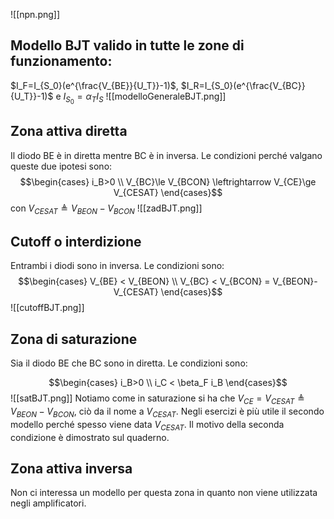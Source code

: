 ![[npn.png]]
## Modello BJT valido in tutte le zone di funzionamento:
$I_F=I_{S_0}(e^{\frac{V_{BE}}{U_T}}-1)$, $I_R=I_{S_0}(e^{\frac{V_{BC}}{U_T}}-1)$ e $I_{S_0}=\alpha_T I_S$
![[modelloGeneraleBJT.png]]
## Zona attiva diretta
Il diodo BE è in diretta mentre BC è in inversa.
Le condizioni perché valgano queste due ipotesi sono:
$$\begin{cases} i_B>0 \\
V_{BC}\le V_{BCON} \leftrightarrow V_{CE}\ge V_{CESAT}
\end{cases}$$
con $V_{CESAT}\triangleq V_{BEON}-V_{BCON}$
![[zadBJT.png]]
## Cutoff o interdizione
Entrambi i diodi sono in inversa.
Le condizioni sono:
$$\begin{cases} V_{BE} < V_{BEON} \\
V_{BC} < V_{BCON} = V_{BEON}-V_{CESAT}
\end{cases}$$
![[cutoffBJT.png]]
## Zona di saturazione 
Sia il diodo BE che BC sono in diretta.
Le condizioni sono:

$$\begin{cases} i_B>0 \\
i_C < \beta_F i_B 
\end{cases}$$
![[satBJT.png]]
Notiamo come in saturazione si ha che $V_{CE}=V_{CESAT}\triangleq V_{BEON}-V_{BCON}$, ciò da il nome a $V_{CESAT}$.
Negli esercizi è più utile il secondo modello perché spesso viene data $V_{CESAT}$.
Il motivo della seconda condizione è dimostrato sul quaderno.
## Zona attiva inversa 
Non ci interessa un modello per questa zona in quanto non viene utilizzata negli amplificatori.
